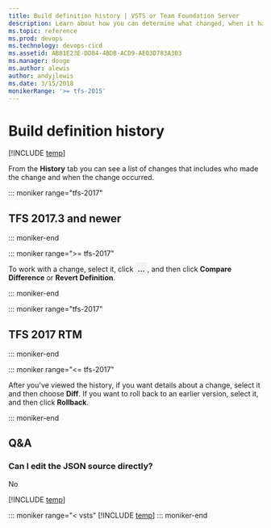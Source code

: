 ```yaml
---
title: Build definition history | VSTS or Team Foundation Server
description: Learn about how you can determine what changed, when it happened, and who did it on VSTS and Team Foundation Server (TFS).
ms.topic: reference
ms.prod: devops
ms.technology: devops-cicd
ms.assetid: AB81E23E-DD84-4BDB-ACD9-AE03D783A303
ms.manager: douge
ms.author: alewis
author: andyjlewis
ms.date: 3/15/2018
monikerRange: '>= tfs-2015'
---
```


# Build definition history

[!INCLUDE [temp](../../../_shared/version.md)]

From the **History** tab you can see a list of changes that includes who made the change and when the change occurred. 

::: moniker range="tfs-2017"

## TFS 2017.3 and newer

::: moniker-end

::: moniker range=">= tfs-2017"

To work with a change, select it, click <span style="background-color: rgb(244,244,244);font-weight:bold;padding:5px">...</span>, and then click **Compare Difference** or **Revert Definition**.

::: moniker-end

::: moniker range="tfs-2017"

## TFS 2017 RTM

::: moniker-end

::: moniker range="<= tfs-2017"

After you've viewed the history, if you want details about a change, select it and then choose **Diff**. If you want to roll back to an earlier version, select it, and then click **Rollback**.

::: moniker-end

## Q&A 

<!-- BEGINSECTION class="md-qanda" -->

### Can I edit the JSON source directly?

No

[!INCLUDE [temp](../../../_shared/qa-agents.md)]

::: moniker range="< vsts"
[!INCLUDE [temp](../../../_shared/qa-versions.md)]
::: moniker-end

<!-- ENDSECTION -->
